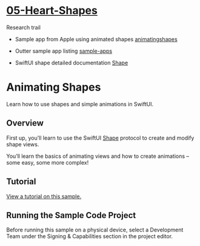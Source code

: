 # [05-Heart-Shapes](https://github.com/mobilelabclass-itp/05-Heart-Shapes)

Research trail

- Sample app from Apple using animated shapes
  [animatingshapes](https://developer.apple.com/tutorials/sample-apps/animatingshapes?language=swift)

- Outter sample app listing
  [sample-apps](https://developer.apple.com/tutorials/sample-apps?language=swift)

- SwiftUI shape detailed documentation
  [Shape](https://developer.apple.com/documentation/swiftui/shape)

# Animating Shapes

Learn how to use shapes and simple animations in SwiftUI.

## Overview

First up, you’ll learn to use the SwiftUI [Shape](doc://com.apple.documentation/documentation/swiftui/shape) protocol to create and modify shape views.

You’ll learn the basics of animating views and how to create animations – some easy, some more complex!

## Tutorial

[View a tutorial on this sample.](doc://com.apple.documentation/tutorials/sample-apps/AnimatingShapes)

## Running the Sample Code Project

Before running this sample on a physical device, select a Development Team under the Signing & Capabilities section in the project editor.

